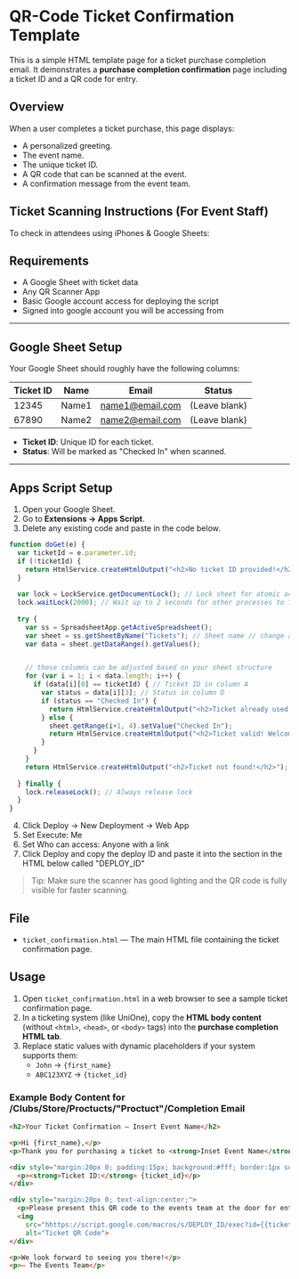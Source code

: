 # QR-Code Ticket Confirmation Template

This is a simple HTML template page for a ticket purchase completion email. It demonstrates a **purchase completion confirmation** page including a ticket ID and a QR code for entry.

## Overview

When a user completes a ticket purchase, this page displays:

- A personalized greeting.
- The event name.
- The unique ticket ID.
- A QR code that can be scanned at the event.
- A confirmation message from the event team.

## Ticket Scanning Instructions (For Event Staff)

To check in attendees using iPhones & Google Sheets:

## Requirements

- A Google Sheet with ticket data
- Any QR Scanner App
- Basic Google account access for deploying the script
- Signed into google account you will be accessing from

---

## Google Sheet Setup

Your Google Sheet should roughly have the following columns:

| Ticket ID | Name     | Email            | Status       |
|-----------|----------|------------------|--------------|
| 12345     | Name1    | name1@email.com  | (Leave blank) |
| 67890     | Name2    | name2@email.com  | (Leave blank) |

- **Ticket ID**: Unique ID for each ticket.
- **Status**: Will be marked as "Checked In" when scanned.

---

## Apps Script Setup

1. Open your Google Sheet.
2. Go to **Extensions → Apps Script**.
3. Delete any existing code and paste in the code below.

```javascript
function doGet(e) {
  var ticketId = e.parameter.id;
  if (!ticketId) {
    return HtmlService.createHtmlOutput("<h2>No ticket ID provided!</h2>");
  }
  
  var lock = LockService.getDocumentLock(); // Lock sheet for atomic access
  lock.waitLock(2000); // Wait up to 2 seconds for other processes to finish
  
  try {
    var ss = SpreadsheetApp.getActiveSpreadsheet();
    var sheet = ss.getSheetByName("Tickets"); // Sheet name // change as needed
    var data = sheet.getDataRange().getValues();


    // these columns can be adjusted based on your sheet structure
    for (var i = 1; i < data.length; i++) {
      if (data[i][0] == ticketId) { // Ticket ID in column A
        var status = data[i][3]; // Status in column D
        if (status == "Checked In") {
          return HtmlService.createHtmlOutput("<h2>Ticket already used!</h2>");
        } else {
          sheet.getRange(i+1, 4).setValue("Checked In");
          return HtmlService.createHtmlOutput("<h2>Ticket valid! Welcome, " + data[i][1] + "</h2>");
        }
      }
    }
    return HtmlService.createHtmlOutput("<h2>Ticket not found!</h2>");
    
  } finally {
    lock.releaseLock(); // Always release lock
  }
}
```
4. Click Deploy -> New Deployment -> Web App
5. Set Execute: Me
6. Set Who can access: Anyone with a link
7. Click Deploy and copy the deploy ID and paste it into the section in the HTML below called "DEPLOY_ID"

> Tip: Make sure the scanner has good lighting and the QR code is fully visible for faster scanning.

## File

- `ticket_confirmation.html` — The main HTML file containing the ticket confirmation page.

## Usage

1. Open `ticket_confirmation.html` in a web browser to see a sample ticket confirmation page.
2. In a ticketing system (like UniOne), copy the **HTML body content** (without `<html>`, `<head>`, or `<body>` tags) into the **purchase completion HTML tab**.
3. Replace static values with dynamic placeholders if your system supports them:
   - `John` → `{first_name}`
   - `ABC123XYZ` → `{ticket_id}`

### Example Body Content for /Clubs/Store/Proctucts/"Proctuct"/Completion Email

```html
<h2>Your Ticket Confirmation – Insert Event Name</h2>

<p>Hi {first_name},</p>
<p>Thank you for purchasing a ticket to <strong>Inset Event Name</strong>!</p>

<div style="margin:20px 0; padding:15px; background:#fff; border:1px solid #ccc; border-radius:8px;">
  <p><strong>Ticket ID:</strong> {ticket_id}</p>
</div>

<div style="margin:20px 0; text-align:center;">
  <p>Please present this QR code to the events team at the door for entry:</p>
  <img 
    src="hhttps://script.google.com/macros/s/DEPLOY_ID/exec?id={{ticket_id}}"
    alt="Ticket QR Code">
</div>

<p>We look forward to seeing you there!</p>
<p>– The Events Team</p>
